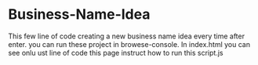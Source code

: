 # Business-Name-Idea

This few line of code creating a new business name idea every time after enter.
you can run these project in browese-console.
In index.html you can see onlu ust line of code this page instruct how to run this script.js
